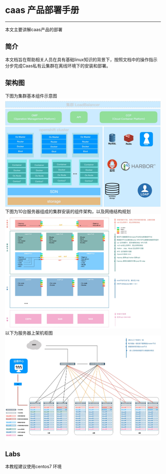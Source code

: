 # caas 产品部署手册

---

本文主要讲解caas产品的部署

## 简介

本文档旨在帮助相关人员在具有基础linux知识的背景下，按照文档中的操作指示分步完成Caas私有云集群在离线环境下的安装和部署。

## 架构图

下图为集群基本组件示意图![](.gitbook/assets/caas-jia-gou-tu-1.jpg)下图为10台服务器组成的集群安装的组件架构，以及网络结构规划![](.gitbook/assets/caas-jia-gou-tu-2.jpg)以下为服务器上架机柜图![](.gitbook/assets/caas-jia-gou-tu-3.jpg)

## Labs

本教程建议使用centos7 环境


